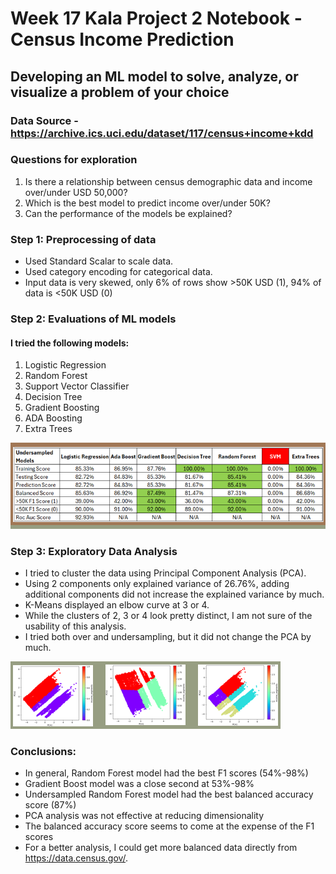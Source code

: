# Week 17 Kala Project 2 Notebook - Census Income Prediction

## Developing an ML model to solve, analyze, or visualize a problem of your choice

### Data Source - https://archive.ics.uci.edu/dataset/117/census+income+kdd

### Questions for exploration
1. Is there a relationship between census demographic data and income over/under USD 50,000?
1. Which is the best model to predict income over/under 50K?
1. Can the performance of the models be explained?

### Step 1: Preprocessing of data
* Used Standard Scalar to scale data.
* Used category encoding for categorical data.
* Input data is very skewed, only 6% of rows show >50K USD (1), 94% of data is <50K USD (0)

### Step 2: Evaluations of ML models
#### I tried the following models:
1. Logistic Regression
1. Random Forest
1. Support Vector Classifier
1. Decision Tree
1. Gradient Boosting
1. ADA Boosting
1. Extra Trees

![alt text](Model_Stats.png)

### Step 3: Exploratory Data Analysis
* I tried to cluster the data using Principal Component Analysis (PCA).
* Using 2 components only explained variance of 26.76%, adding additional components did not increase the explained variance by much.
* K-Means displayed an elbow curve at 3 or 4.
* While the clusters of 2, 3 or 4 look pretty distinct, I am not sure of the usability of this analysis.
* I tried both over and undersampling, but it did not change the PCA by much.

![alt text](PCA_Picture.png)

### Conclusions:
* In general, Random Forest model had the best F1 scores (54%-98%)
* Gradient Boost model was a close second at 53%-98%
* Undersampled Random Forest model had the best balanced accuracy score (87%)
* PCA analysis was not effective at reducing dimensionality
* The balanced accuracy score seems to come at the expense of the F1 scores
* For a better analysis, I could get more balanced data directly from https://data.census.gov/.